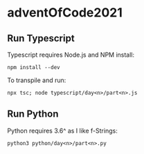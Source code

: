 # adventOfCode2021

## Run Typescript

Typescript requires Node.js and NPM install:

    npm install --dev

To transpile and run:

    npx tsc; node typescript/day<n>/part<n>.js

## Run Python

Python requires 3.6^ as I like f-Strings:

    python3 python/day<n>/part<n>.py
